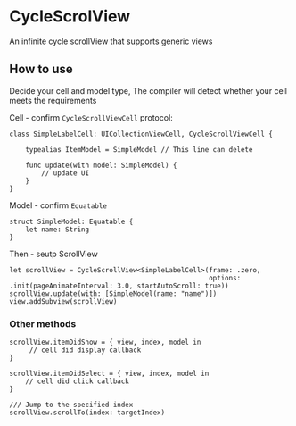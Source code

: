 # CycleScrolView
An infinite cycle scrollView that supports generic views

## How to use

Decide your cell and model type, The compiler will detect whether your cell meets the requirements

Cell - confirm `CycleScrollViewCell` protocol:

```
class SimpleLabelCell: UICollectionViewCell, CycleScrollViewCell {
        
    typealias ItemModel = SimpleModel // This line can delete
    
    func update(with model: SimpleModel) {
        // update UI
    }
}
```


Model - confirm `Equatable`

```
struct SimpleModel: Equatable {
    let name: String
}
```

Then - seutp ScrollView

```
let scrollView = CycleScrollView<SimpleLabelCell>(frame: .zero,
                                                  options: .init(pageAnimateInterval: 3.0, startAutoScroll: true))
scrollView.update(with: [SimpleModel(name: "name")])
view.addSubview(scrollView)
```

### Other methods

```
scrollView.itemDidShow = { view, index, model in
     // cell did display callback
}
        
scrollView.itemDidSelect = { view, index, model in
    // cell did click callback            
}

/// Jump to the specified index
scrollView.scrollTo(index: targetIndex)
```

